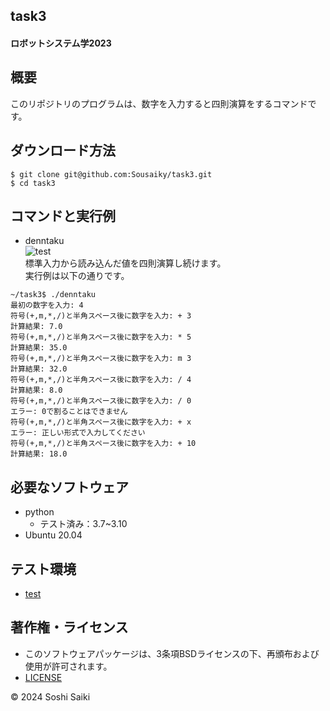 ## task3  

#### ロボットシステム学2023  

## 概要  
このリポジトリのプログラムは、数字を入力すると四則演算をするコマンドです。  

## ダウンロード方法  
```
$ git clone git@github.com:Sousaiky/task3.git
$ cd task3
```  

## コマンドと実行例  
* denntaku  
![test](https://github.com/Sousaiky/task3/actions/workflows/test.yml/badge.svg)  
標準入力から読み込んだ値を四則演算し続けます。  
実行例は以下の通りです。  
```
~/task3$ ./denntaku
最初の数字を入力: 4
符号(+,m,*,/)と半角スペース後に数字を入力: + 3
計算結果: 7.0
符号(+,m,*,/)と半角スペース後に数字を入力: * 5
計算結果: 35.0
符号(+,m,*,/)と半角スペース後に数字を入力: m 3
計算結果: 32.0
符号(+,m,*,/)と半角スペース後に数字を入力: / 4
計算結果: 8.0
符号(+,m,*,/)と半角スペース後に数字を入力: / 0
エラー: 0で割ることはできません
符号(+,m,*,/)と半角スペース後に数字を入力: + x
エラー: 正しい形式で入力してください
符号(+,m,*,/)と半角スペース後に数字を入力: + 10
計算結果: 18.0
```  

## 必要なソフトウェア  
* python  
   * テスト済み：3.7~3.10  
* Ubuntu 20.04  

## テスト環境  
* [test](https://github.com/Sousaiky/task3/blob/main/test.bash)  

## 著作権・ライセンス  
* このソフトウェアパッケージは、3条項BSDライセンスの下、再頒布および使用が許可されます。  
* [LICENSE](https://github.com/Sousaiky/task3/blob/main/LICENSE)  

© 2024 Soshi Saiki 
